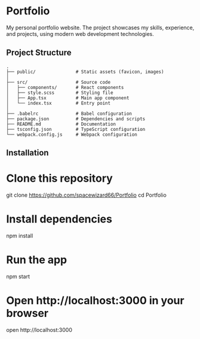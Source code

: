# Portfolio

My personal portfolio website. The project showcases my skills, experience, and projects, using modern web development technologies.


## Project Structure
```
.
├── public/               # Static assets (favicon, images)
│
├── src/                  # Source code
│   ├── components/       # React components
│   ├── style.scss        # Styling file
│   ├── App.tsx           # Main app component
│   └── index.tsx         # Entry point
│
├── .babelrc              # Babel configuration
├── package.json          # Dependencies and scripts
├── README.md             # Documentation
├── tsconfig.json         # TypeScript configuration
└── webpack.config.js     # Webpack configuration
```


## Installation
<!-- start:code block -->
# Clone this repository
git clone https://github.com/spacewizard66/Portfolio
cd Portfolio

# Install dependencies
npm install

# Run the app
npm start

# Open http://localhost:3000 in your browser
open http://localhost:3000
<!-- end:code block -->

